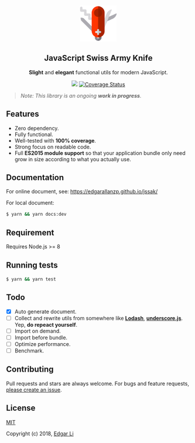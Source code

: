 <p align="center"><img src="./assets/jssak-logo.png" alt="jssak" width="100" /></p> 
<h2 align="center">JavaScript Swiss Army Knife</h2>
<p align="center"><strong>Slight</strong> and <strong>elegant</strong> functional utils for modern JavaScript.</p>
<p align="center">
  <a href="https://travis-ci.org/EdgarAllanzp/jssak"><img src="https://travis-ci.org/EdgarAllanzp/jssak.svg?branch=master" /></a>
  <a href='https://coveralls.io/github/EdgarAllanzp/jssak?branch=master'><img src='https://coveralls.io/repos/github/EdgarAllanzp/jssak/badge.svg?branch=master&kill_cache=2' alt='Coverage Status' /></a>
</p>

> _Note: This library is an ongoing **work in progress**._

## Features

- Zero dependency.
- Fully functional.
- Well-tested with **100% coverage**.
- Strong focus on readable code.
- Full **ES2015 module support** so that your application bundle only need grow in size according to what you actually use.

## Documentation

For online document, see: https://edgarallanzp.github.io/jssak/

For local document:

```sh
$ yarn && yarn docs:dev
```

## Requirement

Requires Node.js >= 8

## Running tests

```sh
$ yarn && yarn test
```

## Todo

- [x] Auto generate document.
- [ ] Collect and rewrite utils from somewhere like [**Lodash**](https://github.com/lodash/lodash),  [**underscore.js**](https://github.com/jashkenas/underscore). Yep, **do repeact yourself**.
- [ ] Import on demand.
- [ ] Import before bundle.
- [ ] Optimize performance.
- [ ] Benchmark.

## Contributing

Pull requests and stars are always welcome. For bugs and feature requests, [please create an issue](https://github.com/edgarallanzp/jssak/issues/new).

## License

[MIT](http://opensource.org/licenses/MIT)

Copyright (c) 2018, [Edgar Li](https://github.com/EdgarAllanzp)